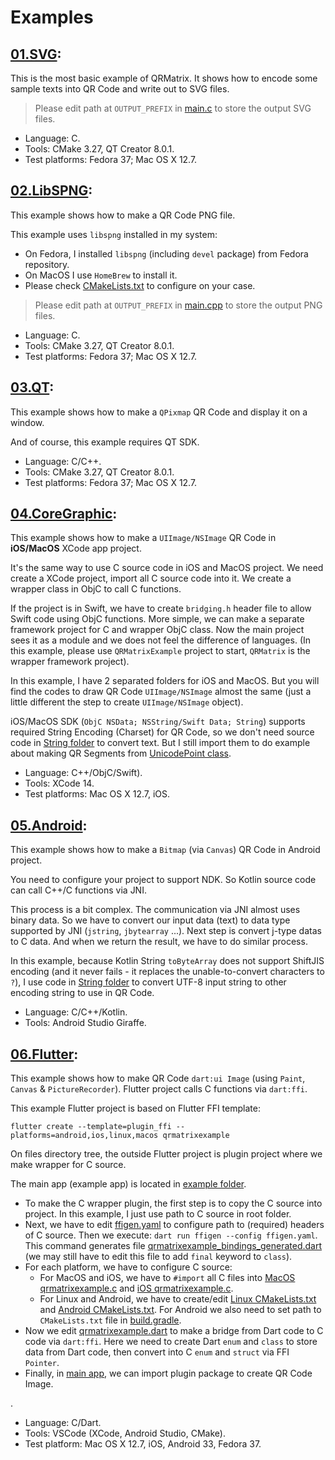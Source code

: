 # Examples

## [01.SVG](../Examples/01.SVG/):

This is the most basic example of QRMatrix. It shows how to encode some sample texts into QR Code and write out to SVG files.

> Please edit path at `OUTPUT_PREFIX` in [main.c](../Examples/01.SVG/main.cpp) to store the output SVG files.

- Language: C.
- Tools: CMake 3.27, QT Creator 8.0.1.
- Test platforms: Fedora 37; Mac OS X 12.7.

## [02.LibSPNG](../Examples/02.LibSPNG/):

This example shows how to make a QR Code PNG file.

This example uses `libspng` installed in my system:
- On Fedora, I installed `libspng` (including `devel` package) from Fedora repository.
- On MacOS I use `HomeBrew` to install it.
- Please check [CMakeLists.txt](../Examples/02.LibSPNG/QRMatrixExample/CMakeLists.txt) to configure on your case.

> Please edit path at `OUTPUT_PREFIX` in [main.cpp](../Examples/02.LibSPNG/QRMatrixExample/main.cpp) to store the output PNG files.

- Language: C.
- Tools: CMake 3.27, QT Creator 8.0.1.
- Test platforms: Fedora 37; Mac OS X 12.7.

## [03.QT](../Examples/03.QT/):

This example shows how to make a `QPixmap` QR Code and display it on a window.

And of course, this example requires QT SDK.

- Language: C/C++.
- Tools: CMake 3.27, QT Creator 8.0.1.
- Test platforms: Fedora 37; Mac OS X 12.7.

## [04.CoreGraphic](../Examples/04.CoreGraphic/):

This example shows how to make a `UIImage/NSImage` QR Code in **iOS/MacOS** XCode app project.

It's the same way to use C source code in iOS and MacOS project. We need create a XCode project, import all C source code into it. We create a wrapper class in ObjC to call C functions.

If the project is in Swift, we have to create `bridging.h` header file to allow Swift code using ObjC functions. More simple, we can make a separate framework project for C and wrapper ObjC class. Now the main project sees it as a module and we does not feel the difference of languages. (In this example, please use `QRMatrixExample` project to start, `QRMatrix` is the wrapper framework project).

In this example, I have 2 separated folders for iOS and MacOS. But you will find the codes to draw QR Code `UIImage/NSImage` almost the same (just a little different the step to create `UIImage/NSImage` object).

iOS/MacOS SDK (`ObjC NSData; NSString/Swift Data; String`) supports required String Encoding (Charset) for QR Code, so we don't need source code in [String folder](../String/) to convert text. But I still import them to do example about making QR Segments from [UnicodePoint class](../String/unicodepoint.h).

- Language: C++/ObjC/Swift).
- Tools: XCode 14.
- Test platforms: Mac OS X 12.7, iOS.

## [05.Android](../Examples/05.Android/):

This example shows how to make a `Bitmap` (via `Canvas`) QR Code in Android project.

You need to configure your project to support NDK. So Kotlin source code can call C++/C functions via JNI.

This process is a bit complex. The communication via JNI almost uses binary data. So we have to convert our input data (text) to data type supported by JNI (`jstring`, `jbytearray` ...). Next step is convert j-type datas to C data. And when we return the result, we have to do similar process.

In this example, because Kotlin String `toByteArray` does not support ShiftJIS encoding (and it never fails - it replaces the unable-to-convert characters to `?`), I use code in [String folder](../String/) to convert UTF-8 input string to other encoding string to use in QR Code.

- Language: C/C++/Kotlin.
- Tools: Android Studio Giraffe.

## [06.Flutter](../Examples/06.Flutter/):

This example shows how to make QR Code `dart:ui Image` (using `Paint`, `Canvas` & `PictureRecorder`). Flutter project calls C functions via `dart:ffi`.

This example Flutter project is based on Flutter FFI template:
```
flutter create --template=plugin_ffi --platforms=android,ios,linux,macos qrmatrixexample
```

On files directory tree, the outside Flutter project is plugin project where we make wrapper for C source.

The main app (example app) is located in [example folder](../Examples/06.Flutter/example/).

- To make the C wrapper plugin, the first step is to copy the C source into project. In this example, I just use path to C source in root folder.
- Next, we have to edit [ffigen.yaml](../Examples/06.Flutter/ffigen.yaml) to configure path to (required) headers of C source. Then we execute: `dart run ffigen --config ffigen.yaml`. This command generates file [qrmatrixexample_bindings_generated.dart](../Examples/06.Flutter/lib/qrmatrixexample_bindings_generated.dart) (we may still have to edit this file to add `final` keyword to `class`).
- For each platform, we have to configure C source:
  - For MacOS and iOS, we have to `#import` all C files into [MacOS qrmatrixexample.c](../Examples/06.Flutter/macos/Classes/qrmatrixexample.c) and [iOS qrmatrixexample.c](../Examples/06.Flutter/ios/Classes/qrmatrixexample.c).
  - For Linux and Android, we have to create/edit [Linux CMakeLists.txt](../Examples/06.Flutter/linux/CMakeLists.txt) and [Android CMakeLists.txt](../Examples/06.Flutter/android/CMakeLists.txt). For Android we also need to set path to `CMakeLists.txt` file in [build.gradle](../Examples/06.Flutter/android/build.gradle).
- Now we edit [qrmatrixexample.dart](../Examples/06.Flutter/lib/qrmatrixexample.dart) to make a bridge from Dart code to C code via `dart:ffi`. Here we need to create Dart `enum` and `class` to store data from Dart code, then convert into C `enum` and `struct` via FFI `Pointer`.
- Finally, in [main app](../Examples/06.Flutter/example/lib/main.dart), we can import plugin package to create QR Code Image.

.

- Language: C/Dart.
- Tools: VSCode (XCode, Android Studio, CMake).
- Test platform:  Mac OS X 12.7, iOS, Android 33, Fedora 37.
